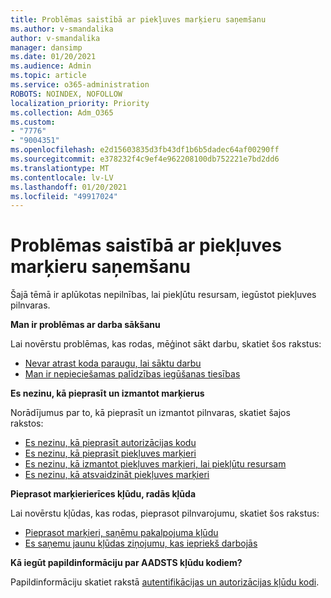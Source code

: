 ```yaml
---
title: Problēmas saistībā ar piekļuves marķieru saņemšanu
ms.author: v-smandalika
author: v-smandalika
manager: dansimp
ms.date: 01/20/2021
ms.audience: Admin
ms.topic: article
ms.service: o365-administration
ROBOTS: NOINDEX, NOFOLLOW
localization_priority: Priority
ms.collection: Adm_O365
ms.custom:
- "7776"
- "9004351"
ms.openlocfilehash: e2d15603835d3fb43df1b6b5dadec64af00290ff
ms.sourcegitcommit: e378232f4c9ef4e962208100db752221e7bd2dd6
ms.translationtype: MT
ms.contentlocale: lv-LV
ms.lasthandoff: 01/20/2021
ms.locfileid: "49917024"
---
```

# <a name="issues-with-getting-access-tokens"></a>Problēmas saistībā ar piekļuves marķieru saņemšanu

Šajā tēmā ir aplūkotas nepilnības, lai piekļūtu resursam, iegūstot piekļuves pilnvaras.

**Man ir problēmas ar darba sākšanu**

Lai novērstu problēmas, kas rodas, mēģinot sākt darbu, skatiet šos rakstus:

- [Nevar atrast koda paraugu, lai sāktu darbu](https://docs.microsoft.com/azure/active-directory/develop/sample-v2-code) 
- [Man ir nepieciešamas palīdzības iegūšanas tiesības](https://docs.microsoft.com/azure/active-directory/develop/authentication-flows-app-scenarios)

**Es nezinu, kā pieprasīt un izmantot marķierus**

Norādījumus par to, kā pieprasīt un izmantot pilnvaras, skatiet šajos rakstos:

- [Es nezinu, kā pieprasīt autorizācijas kodu](https://docs.microsoft.com/azure/active-directory/develop/v2-oauth2-auth-code-flow#request-an-authorization-code) 
- [Es nezinu, kā pieprasīt piekļuves marķieri](https://docs.microsoft.com/azure/active-directory/develop/v2-oauth2-auth-code-flow#use-the-authorization-code-to-request-an-access-token) 
- [Es nezinu, kā izmantot piekļuves marķieri, lai piekļūtu resursam](https://docs.microsoft.com/azure/active-directory/develop/v2-oauth2-auth-code-flow#use-the-access-token-to-access-the-resource) 
- [Es nezinu, kā atsvaidzināt piekļuves marķieri](https://docs.microsoft.com/azure/active-directory/develop/v2-oauth2-auth-code-flow#refreshing-the-access-tokens)

**Pieprasot marķierierīces kļūdu, radās kļūda**

Lai novērstu kļūdas, kas rodas, pieprasot pilnvarojumu, skatiet šos rakstus:

- [Pieprasot marķieri, saņēmu pakalpojuma kļūdu](https://docs.microsoft.com/azure/active-directory/develop/reference-aadsts-error-codes) 
- [Es saņemu jaunu kļūdas ziņojumu, kas iepriekš darbojās](https://docs.microsoft.com/azure/active-directory/develop/reference-breaking-changes)

**Kā iegūt papildinformāciju par AADSTS kļūdu kodiem?**

Papildinformāciju skatiet rakstā [autentifikācijas un autorizācijas kļūdu kodi](https://docs.microsoft.com/azure/active-directory/develop/reference-aadsts-error-codes).





